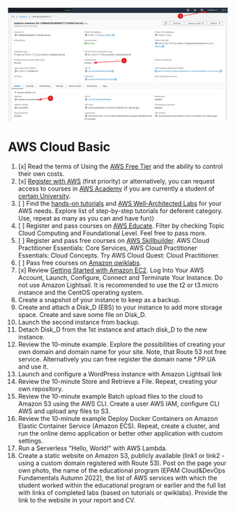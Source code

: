 ![AWS Cloud Cover](img/2023-02-02_15-15.png)

# AWS Cloud Basic

1. [x] Read the terms of Using the [AWS Free Tier](https://docs.aws.amazon.com/en_us/awsaccountbilling/latest/aboutv2/billing-free-tier.html) and the ability to control their own costs.
2. [x] [Register with AWS](https://portal.aws.amazon.com/billing/signup?redirect_url=https%3A%2F%2Faws.amazon.com%2Fregistration-confirmation#/start) (first priority) or alternatively, you can request access to courses in [AWS Academy](https://aws.amazon.com/training/awsacademy/member-list/) if you are currently a student of [certain University](https://aws.amazon.com/training/awsacademy/member-list/).
3. [ ] Find the [hands-on tutorials](https://aws.amazon.com/ru/getting-started/hands-on/?awsf.getting-started-category=category%23compute&awsf.getting-started-content-type=content-type%23hands-on&?e=gs2020&p=gsrc&awsf.getting-started-level=*all) and [AWS Well-Architected Labs](https://www.wellarchitectedlabs.com/) for your AWS needs. Explore list of step-by-step tutorials for deferent category. Use, repeat as many as you can and have fun))
4. [ ] Register and pass courses on [AWS Educate](https://www.awseducate.com/). Filter by checking Topic Cloud Computing and Foundational Level. Feel free to pass more.
5. [ ] Register and pass free courses on [AWS Skillbuilder](https://explore.skillbuilder.aws/learn). AWS Cloud Practitioner Essentials: Core Services, AWS Cloud Practitioner Essentials: Cloud Concepts. Try AWS Cloud Quest: Cloud Practitioner.
6. [ ] Pass free courses on [Amazon qwiklabs](https://amazon.qwiklabs.com/).
7. [x] Review [Getting Started with Amazon EC2](https://aws.amazon.com/ec2/getting-started/?nc1=h_ls). Log Into Your AWS Account, Launch, Configure, Connect and Terminate Your Instance. Do not use Amazon Lightsail. It is recommended to use the t2 or t3.micro instance and the CentOS operating system.
8. Create a snapshot of your instance to keep as a backup.
9. Create and attach a Disk_D (EBS) to your instance to add more storage space. Create and save some file on Disk_D.
10. Launch the second instance from backup.
11. Detach Disk_D from the 1st instance and attach disk_D to the new instance.
12. Review the 10-minute example. Explore the possibilities of creating your own domain and domain name for your site. Note, that Route 53 not free service. Alternatively you can free register the domain name *.PP.UA and use it.
13. Launch and configure a WordPress instance with Amazon Lightsail link
14. Review the 10-minute Store and Retrieve a File. Repeat, creating your own repository.
15. Review the 10-minute example Batch upload files to the cloud to Amazon S3 using the AWS CLI. Create a user AWS IAM, configure CLI AWS and upload any files to S3.
16. Review the 10-minute example Deploy Docker Containers on Amazon Elastic Container Service (Amazon ECS). Repeat, create a cluster, and run the online demo application or better other application with custom settings.
17. Run a Serverless "Hello, World!" with AWS Lambda.
18. Create a static website on Amazon S3, publicly available (link1 or link2 - using a custom domain registered with Route 53). Post on the page your own photo, the name of the educational program (EPAM Cloud&DevOps Fundamentals Autumn 2022), the list of AWS services with which the student worked within the educational program or earlier and the full list with links of completed labs (based on tutorials or qwiklabs). Provide the link to the website in your report and СV.